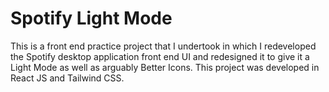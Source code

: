 # Spotify Light Mode

This is a front end practice project that I undertook in which I redeveloped the Spotify desktop application front end UI and redesigned it to give it a Light Mode as well as arguably Better Icons. This project was developed in React JS and Tailwind CSS.
